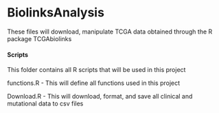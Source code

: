 # BiolinksAnalysis
These files will download, manipulate TCGA data obtained through the R package TCGAbiolinks

#### Scripts
This folder contains all R scripts that will be used in this project

functions.R - This will define all functions used in this project

Download.R - This will download, format, and save all clinical and mutational data to csv files
